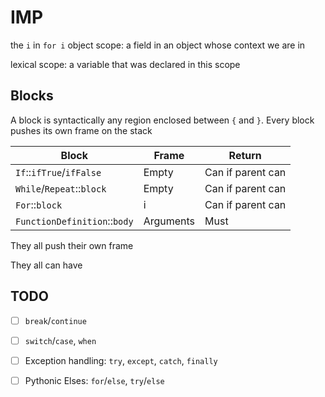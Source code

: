 # IMP

the `i` in `for i`
object scope: a field in an object whose context we are in

lexical scope: a variable that was declared in this scope

## Blocks

A block is syntactically any region enclosed between `{` and `}`.
Every block pushes its own frame on the stack

| Block                        | Frame     | Return            |
|------------------------------|-----------|-------------------|
| `If`::`ifTrue`/`ifFalse`     | Empty     | Can if parent can |
| `While`/`Repeat`::`block`    | Empty     | Can if parent can |
| `For`::`block`               | i         | Can if parent can |
| `FunctionDefinition`::`body` | Arguments | Must              |

They all push their own frame

They all can have

## TODO

- [ ] `break`/`continue`
- [ ] `switch`/`case`, `when`
- [ ] Exception handling: `try`, `except`, `catch`, `finally`
- [ ] Pythonic Elses: `for`/`else`, `try`/`else`

